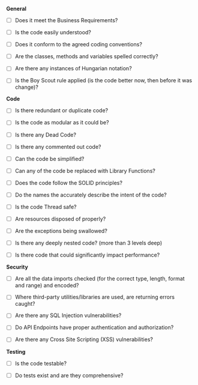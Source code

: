 **General**

- [ ] Does it meet the Business Requirements?

- [ ] Is the code easily understood?

- [ ] Does it conform to the agreed coding conventions?

- [ ] Are the classes, methods and variables spelled correctly?

- [ ] Are there any instances of Hungarian notation?

- [ ] Is the Boy Scout rule applied (is the code better now, then before it was change)?

**Code**

- [ ] Is there redundant or duplicate code?

- [ ] Is the code as modular as it could be?

- [ ] Is there any Dead Code?

- [ ] Is there any commented out code?

- [ ] Can the code be simplified?

- [ ] Can any of the code be replaced with Library Functions?

- [ ] Does the code follow the SOLID principles?

- [ ] Do the names the accurately describe the intent of the code?

- [ ] Is the code Thread safe?

- [ ] Are resources disposed of properly?

- [ ] Are the exceptions being swallowed?

- [ ] Is there any deeply nested code? (more than 3 levels deep)

- [ ] Is there code that could significantly impact performance?

**Security**

- [ ] Are all the data imports checked (for the correct type, length, format and range) and encoded?

- [ ] Where third-party utilities/libraries are used, are returning errors caught?

- [ ] Are there any SQL Injection vulnerabilities?

- [ ] Do API Endpoints have proper authentication and authorization?

- [ ] Are there any Cross Site Scripting (XSS) vulnerabilities?


**Testing**

- [ ] Is the code testable?

- [ ] Do tests exist and are they comprehensive?
